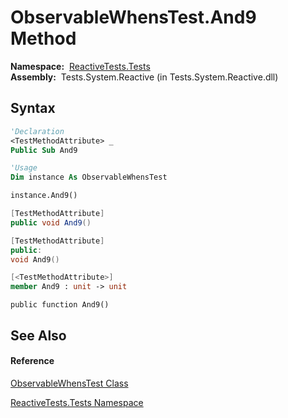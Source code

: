 # ObservableWhensTest.And9 Method

**Namespace:**  [ReactiveTests.Tests](ReactiveTests.Tests\ReactiveTests.Tests.md)  
**Assembly:**  Tests.System.Reactive (in Tests.System.Reactive.dll)

## Syntax

```vb
'Declaration
<TestMethodAttribute> _
Public Sub And9
```

```vb
'Usage
Dim instance As ObservableWhensTest

instance.And9()
```

```csharp
[TestMethodAttribute]
public void And9()
```

```c++
[TestMethodAttribute]
public:
void And9()
```

```fsharp
[<TestMethodAttribute>]
member And9 : unit -> unit 
```

```jscript
public function And9()
```

## See Also

#### Reference

[ObservableWhensTest Class](ObservableWhensTest\ObservableWhensTest.md)

[ReactiveTests.Tests Namespace](ReactiveTests.Tests\ReactiveTests.Tests.md)





